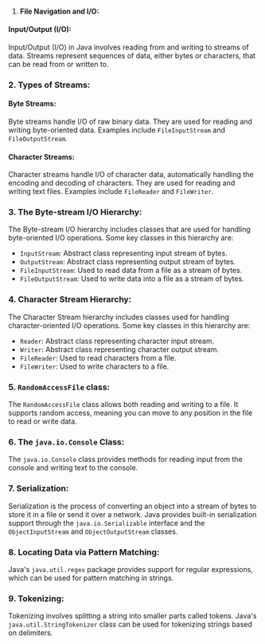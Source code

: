 1. #### File Navigation and I/O:


#### Input/Output (I/O):

Input/Output (I/O) in Java involves reading from and writing to streams of data. Streams represent sequences of data, either bytes or characters, that can be read from or written to.

### 2. Types of Streams:

#### Byte Streams:

Byte streams handle I/O of raw binary data. They are used for reading and writing byte-oriented data. Examples include `FileInputStream` and `FileOutputStream`.

#### Character Streams:

Character streams handle I/O of character data, automatically handling the encoding and decoding of characters. They are used for reading and writing text files. Examples include `FileReader` and `FileWriter`.

### 3. The Byte-stream I/O Hierarchy:

The Byte-stream I/O hierarchy includes classes that are used for handling byte-oriented I/O operations. Some key classes in this hierarchy are:

- `InputStream`: Abstract class representing input stream of bytes.
- `OutputStream`: Abstract class representing output stream of bytes.
- `FileInputStream`: Used to read data from a file as a stream of bytes.
- `FileOutputStream`: Used to write data into a file as a stream of bytes.

### 4. Character Stream Hierarchy:

The Character Stream hierarchy includes classes used for handling character-oriented I/O operations. Some key classes in this hierarchy are:

- `Reader`: Abstract class representing character input stream.
- `Writer`: Abstract class representing character output stream.
- `FileReader`: Used to read characters from a file.
- `FileWriter`: Used to write characters to a file.

### 5. `RandomAccessFile` class:

The `RandomAccessFile` class allows both reading and writing to a file. It supports random access, meaning you can move to any position in the file to read or write data.

### 6. The `java.io.Console` Class:

The `java.io.Console` class provides methods for reading input from the console and writing text to the console.

### 7. Serialization:

Serialization is the process of converting an object into a stream of bytes to store it in a file or send it over a network. Java provides built-in serialization support through the `java.io.Serializable` interface and the `ObjectInputStream` and `ObjectOutputStream` classes.

### 8. Locating Data via Pattern Matching:

Java's `java.util.regex` package provides support for regular expressions, which can be used for pattern matching in strings.

### 9. Tokenizing:

Tokenizing involves splitting a string into smaller parts called tokens. Java's `java.util.StringTokenizer` class can be used for tokenizing strings based on delimiters.
